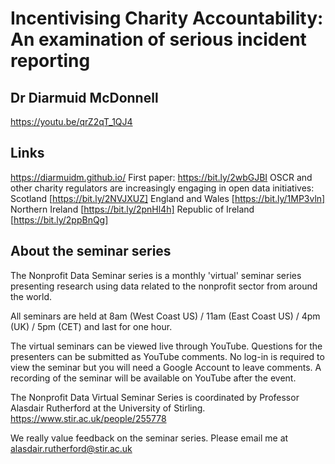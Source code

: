 
# Incentivising Charity Accountability: An examination of serious incident reporting 
## Dr Diarmuid McDonnell

https://youtu.be/qrZ2qT_1QJ4

## Links
https://diarmuidm.github.io/
First paper: https://bit.ly/2wbGJBI
OSCR and other charity regulators are increasingly engaging in open data initiatives:
Scotland [https://bit.ly/2NVJXUZ]
England and Wales [https://bit.ly/1MP3vln]
Northern Ireland [https://bit.ly/2pnHl4h]
Republic of Ireland [https://bit.ly/2ppBnQg]

## About the seminar series
The Nonprofit Data Seminar series is a monthly 'virtual' seminar series presenting research using data related to the nonprofit sector from around the world.

All seminars are held at 8am (West Coast US) / 11am (East Coast US) / 4pm (UK) / 5pm (CET) and last for one hour.

The virtual seminars can be viewed live through YouTube. Questions for the presenters can be submitted as YouTube comments. No log-in is required to view the seminar but you will need a Google Account to leave comments. A recording of the seminar will be available on YouTube after the event.

The Nonprofit Data Virtual Seminar Series is coordinated by Professor Alasdair Rutherford at the University of Stirling.
https://www.stir.ac.uk/people/255778

We really value feedback on the seminar series.  Please email me at alasdair.rutherford@stir.ac.uk
